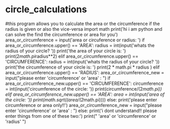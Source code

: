 # circle_calculations
#this program allows you to calculate the area or the circumference if the radius is given or also the vice-versa
import math
print('hi i am python and can solve the find the circumference or area for you')
area_or_circumference = input('area or circuference or radius: ')
if area_or_circumference.upper() == 'AREA':
    radius = int(input('whats the radius of your circle? '))
    print('the area of your circle is: ')
    print(2*math.pi*radius**2)
elif area_or_circumference.upper() == 'CIRCUMFERENCE':
    radius = int(input('whats the radius of your circle? '))
    print('the circumference of your circle is: ')
    print(2 * math.pi * radius )
elif area_or_circumference.upper() == 'RADIUS':
        area_or_circumference_new = input("please enter 'circumference' or 'area' : ")
        if area_or_circumference_new.upper() == 'CIRCUMFERENCE':
            circumference = int(input('circumference of the circle: '))
            print(circumference/(2*math.pi))
        elif area_or_circumference_new.upper() == 'AREA':
            area = int(input('area of the circle: '))
            print(math.sqrt((area/(2*math.pi))))
        else:
            print('please enter circumference or area only!!')
            area_or_circumference_new = input("please enter 'circumference' or 'area' : ")
else:
    print('i dont understand!! please enter things from one of these two:')
    print(" 'area' or 'circumference' or 'radius' ")





